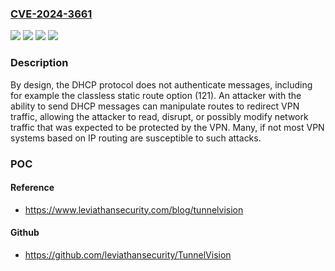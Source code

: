 ### [CVE-2024-3661](https://cve.mitre.org/cgi-bin/cvename.cgi?name=CVE-2024-3661)
![](https://img.shields.io/static/v1?label=Product&message=DHCP&color=blue)
![](https://img.shields.io/static/v1?label=Version&message=n%2Fa&color=blue)
![](https://img.shields.io/static/v1?label=Vulnerability&message=CWE-306%20Missing%20Authentication%20for%20Critical%20Function&color=brighgreen)
![](https://img.shields.io/static/v1?label=Vulnerability&message=CWE-501%20Trust%20Boundary%20Violation&color=brighgreen)

### Description

By design, the DHCP protocol does not authenticate messages, including for example the classless static route option (121). An attacker with the ability to send DHCP messages can manipulate routes to redirect VPN traffic, allowing the attacker to read, disrupt, or possibly modify network traffic that was expected to be protected by the VPN. Many, if not most VPN systems based on IP routing are susceptible to such attacks.

### POC

#### Reference
- https://www.leviathansecurity.com/blog/tunnelvision

#### Github
- https://github.com/leviathansecurity/TunnelVision


